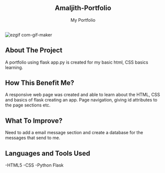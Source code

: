 
<p align="center">
  <h2 align="center">Amaljith-Portfolio</h2>
  <p align="center">
    My Portfolio
    <br/>
    <br/>
  </p>
</p>

![ezgif com-gif-maker](https://github.com/amal-jith/amaljith98/assets/123450863/80814168-0fd1-4ce4-9c06-b574b7ea821f)

## About The Project
A portfolio using flask app.py is created for my basic html, CSS basics learning.

## How This Benefit Me?
A responsive web page was created and able to learn about the HTML, CSS and basics of flask creating an app. Page navigation, giving id attributes to the page sections etc.

## What To Improve?
Need to add a email message section and create a database for the messages that send to me.

## Languages and Tools Used

-HTML5
-CSS
-Python Flask



